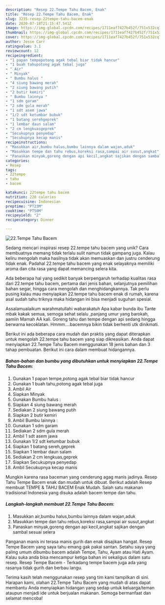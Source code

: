 ```yaml
---
description: "Resep 22.Tempe Tahu Bacem, Enak"
title: "Resep 22.Tempe Tahu Bacem, Enak"
slug: 3235-resep-22tempe-tahu-bacem-enak
date: 2020-07-18T21:15:47.541Z
image: https://img-global.cpcdn.com/recipes/1711eaf7427b452f/751x532cq70/22tempe-tahu-bacem-foto-resep-utama.jpg
thumbnail: https://img-global.cpcdn.com/recipes/1711eaf7427b452f/751x532cq70/22tempe-tahu-bacem-foto-resep-utama.jpg
cover: https://img-global.cpcdn.com/recipes/1711eaf7427b452f/751x532cq70/22tempe-tahu-bacem-foto-resep-utama.jpg
author: Jesse Carr
ratingvalue: 3.1
reviewcount: 12
recipeingredient:
- "1 papan tempepotong agak tebal biar tidak hancur"
- "1 buah tahupotong agak tebal juga"
- " Air"
- " Minyak"
- " Bumbu halus "
- "4 siung bawang merah"
- "2 siung bawang putih"
- "2 butir kemiri"
- " Bumbu lainnya "
- "1 sdm garam"
- "2 sdm gula merah"
- "1 sdt asem jawa"
- "1/2 sdt ketumbar bubuk"
- "1 batang serehgeprek"
- "1 lembar daun salam"
- "2 cm lengkuasgeprek"
- "Secukupnya penyedap"
- "Secukupnya kecap manis"
recipeinstructions:
- "Masukkan air,bumbu halus,bumbu lainnya dalam wajan,aduk"
- "Masukkan tempe dan tahu rebus,koreksi rasa,sampai air susut,angkat"
- "Panaskan minyak,goreng dengan api kecil,angkat sajikan dengan sambal sesuai selera"
categories:
- Resep
tags:
- 22tempe
- tahu
- bacem

katakunci: 22tempe tahu bacem 
nutrition: 220 calories
recipecuisine: Indonesian
preptime: "PT23M"
cooktime: "PT50M"
recipeyield: "2"
recipecategory: Dinner

---
```



![22.Tempe Tahu Bacem](https://img-global.cpcdn.com/recipes/1711eaf7427b452f/751x532cq70/22tempe-tahu-bacem-foto-resep-utama.jpg)

Sedang mencari inspirasi resep 22.tempe tahu bacem yang unik? Cara membuatnya memang tidak terlalu sulit namun tidak gampang juga. Kalau keliru mengolah maka hasilnya tidak akan memuaskan dan justru cenderung tidak enak. Padahal 22.tempe tahu bacem yang enak selayaknya memiliki aroma dan cita rasa yang dapat memancing selera kita.

Ada beberapa hal yang sedikit banyak berpengaruh terhadap kualitas rasa dari 22.tempe tahu bacem, pertama dari jenis bahan, selanjutnya pemilihan bahan segar, hingga cara mengolah dan menghidangkannya. Tak perlu pusing kalau mau menyiapkan 22.tempe tahu bacem enak di rumah, karena asal sudah tahu triknya maka hidangan ini bisa menjadi suguhan spesial.

Assalamualaikum warahmatullahi wabarakatuh Apa kabar bunda ibu Tante mbak kakak semua, semoga sehat selalu ,panjang umur yang barokah, aamiin Mamah AA kali. Goreng tahu dan tempe dengan api sedang hingga berwarna kecoklatan. Hmmm….bacemnya bikin tidak berhenti utk dinikmati.


Berikut ini ada beberapa cara mudah dan praktis yang dapat diterapkan untuk mengolah 22.tempe tahu bacem yang siap dikreasikan. Anda dapat menyiapkan 22.Tempe Tahu Bacem menggunakan 18 jenis bahan dan 3 tahap pembuatan. Berikut ini cara dalam membuat hidangannya.

<!--inarticleads1-->

##### Bahan-bahan dan bumbu yang dibutuhkan untuk menyiapkan 22.Tempe Tahu Bacem:

1. Gunakan 1 papan tempe,potong agak tebal biar tidak hancur
1. Gunakan 1 buah tahu,potong agak tebal juga
1. Ambil  Air
1. Siapkan  Minyak
1. Gunakan  Bumbu halus :
1. Siapkan 4 siung bawang merah
1. Sediakan 2 siung bawang putih
1. Siapkan 2 butir kemiri
1. Ambil  Bumbu lainnya :
1. Gunakan 1 sdm garam
1. Sediakan 2 sdm gula merah
1. Ambil 1 sdt asem jawa
1. Gunakan 1/2 sdt ketumbar bubuk
1. Siapkan 1 batang sereh,geprek
1. Siapkan 1 lembar daun salam
1. Sediakan 2 cm lengkuas,geprek
1. Siapkan Secukupnya penyedap
1. Ambil Secukupnya kecap manis


Mungkin karena rasa baceman yang cenderung agag manis jadinya. Resep Tahu Tempe Bacem enak dan mudah untuk dibuat. Berikut adalah Resep membuat TEMPE &amp; TAHU BACEM Enak Mudah. Salah satu makanan tradisional Indonesia yang disuka adalah bacem tempe dan tahu. 

<!--inarticleads2-->

##### Langkah-langkah membuat 22.Tempe Tahu Bacem:

1. Masukkan air,bumbu halus,bumbu lainnya dalam wajan,aduk
1. Masukkan tempe dan tahu rebus,koreksi rasa,sampai air susut,angkat
1. Panaskan minyak,goreng dengan api kecil,angkat sajikan dengan sambal sesuai selera


Panganan manis ini terasa manis gurih dan enak disajikan hangat. Resep Tempe Bacem yang saya tahu emang gak pakai santan. Setahu saya yang paling umum dibumbu bacem adalah Tempe, Tahu, Ayam atau Hati Ayam. Kalau suka anda bisa mencampur ketiga bahan ini sekaligus dalam satu resep. Resep Tempe Bacem - Terkadang tempe bacem juga ada yang rasanya tidak gurih dan berbau langu. 

Terima kasih telah menggunakan resep yang tim kami tampilkan di sini. Harapan kami, olahan 22.Tempe Tahu Bacem yang mudah di atas dapat membantu Anda menyiapkan hidangan yang sedap untuk keluarga/teman ataupun menjadi ide untuk berjualan makanan. Semoga bermanfaat dan selamat mencoba!

